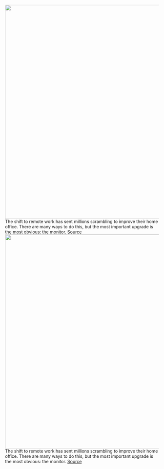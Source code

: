 <img src='https://cdn.vox-cdn.com/thumbor/WYxQoo2OTIgOA4QjjLA4OBIF7-A=/0x0:3000x2000/1200x675/filters:focal(1260x760:1740x1240)/cdn.vox-cdn.com/uploads/chorus_image/image/70399616/VRG_ILL_4947_How_to_pick_a_new_monitor.0.jpg' width='700px' /><br/>
The shift to remote work has sent millions scrambling to improve their home office. There are many ways to do this, but the most important upgrade is the most obvious: the monitor.
<a href='https://www.theverge.com/22877788/best-monitor-work-from-home-screen-choice-4k-qhd-refresh-rate-ultrawide'> Source <a/><img src='https://cdn.vox-cdn.com/thumbor/WYxQoo2OTIgOA4QjjLA4OBIF7-A=/0x0:3000x2000/1200x675/filters:focal(1260x760:1740x1240)/cdn.vox-cdn.com/uploads/chorus_image/image/70399616/VRG_ILL_4947_How_to_pick_a_new_monitor.0.jpg' width='700px' /><br/>
The shift to remote work has sent millions scrambling to improve their home office. There are many ways to do this, but the most important upgrade is the most obvious: the monitor.
<a href='https://www.theverge.com/22877788/best-monitor-work-from-home-screen-choice-4k-qhd-refresh-rate-ultrawide'> Source <a/>